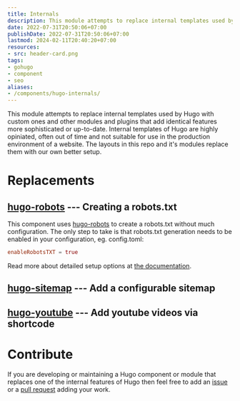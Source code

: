 ```yaml
---
title: Internals
description: This module attempts to replace internal templates used by Hugo with custom ones and other modules and plugins that add identical features more sophisticated or up-to-date. Internal templates of Hugo are highly opiniated, often out of time and not suitable for use in the production environment of a website. The layouts in this repo and it's modules replace them with our own better setup.
date: 2022-07-31T20:50:06+07:00
publishDate: 2022-07-31T20:50:06+07:00
lastmod: 2024-02-11T20:40:20+07:00
resources:
- src: header-card.png
tags:
- gohugo
- component
- seo
aliases:
- /components/hugo-internals/
---
```


This module attempts to replace internal templates used by Hugo with custom ones and other modules and plugins that add identical features more sophisticated or up-to-date. Internal templates of Hugo are highly opiniated, often out of time and not suitable for use in the production environment of a website. The layouts in this repo and it's modules replace them with our own better setup.

# Replacements

## [hugo-robots](https://github.com/davidsneighbour/hugo-robots) --- Creating a robots.txt

This component uses [hugo-robots](https://github.com/davidsneighbour/hugo-robots) to create a robots.txt without much configuration. The only step to take is that robots.txt generation needs to be enabled in your configuration, eg. config.toml:

```toml
enableRobotsTXT = true

```

Read more about detailed setup options at [the documentation](https://kollitsch.dev/gohugo/robots/).

## [hugo-sitemap](https://github.com/davidsneighbour/hugo-sitemap) --- Add a configurable sitemap

## [hugo-youtube](https://github.com/davidsneighbour/hugo-youtube) --- Add youtube videos via shortcode

# Contribute

If you are developing or maintaining a Hugo component or module that replaces one of the internal features of Hugo then feel free to add an [issue](https://github.com/davidsneighbour/hugo-blockify/issues) or a [pull request](https://github.com/davidsneighbour/hugo-internals/compare) adding your work.
